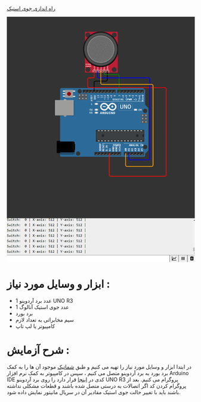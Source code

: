 #

[ راه اندازی جوی استیک ](https://github.com/mohsenkmt/MicroProcessor/blob/main/Arduino%20File/14030905/3%20Joystick%20Launch/Joystick%20Launch.ino)

<p align="center">
  <img src="https://github.com/mohsenkmt/MicroProcessor/blob/main/Photo/27_Joystick_Launch.jpeg" alt="Joystick Launch" />
</p>


# ابزار و وسایل مورد نیاز :
* 1 عدد برد آردوینو UNO R3
* 1 عدد جوی استیک آنالوگ
* برد بورد
* سیم مخابراتی به تعداد لازم
* کامپیوتر یا لپ تاپ

 # شرح آزمایش : 
 در ابتدا ابزار و وسایل مورد نیاز را تهیه می کنیم و طبق [شماتیک](https://github.com/mohsenkmt/MicroProcessor/blob/main/Photo/25_Keypad_Launch.jpeg) موجود آن ها را به کمک برد بورد به برد آردوینو متصل می کنیم ، سپس در کامپیوتر به کمک نرم افزار Arduino IDE کدی در [اینجا](https://github.com/mohsenkmt/MicroProcessor/blob/main/Arduino%20File/14030905/3%20Joystick%20Launch/Joystick%20Launch.ino) قرار دارد را روی برد آردوینو UNO R3 پروگرام می کنیم.
 بعد از پروگرام کردن کد اگر اتصالات به درستی متصل شده باشند و قطعات مشکلی نداشته باشند باید با تغییر حالت جوی استیک مقادیر آن در سریال مانیتور نمایش داده شود.


